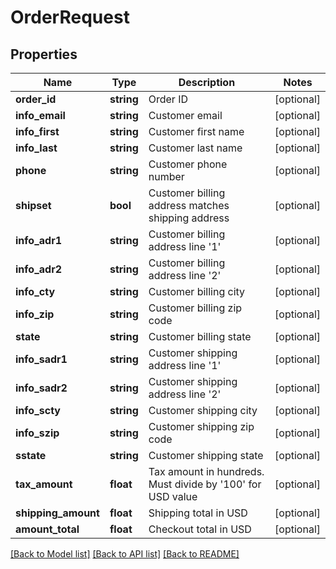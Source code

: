# OrderRequest

## Properties
Name | Type | Description | Notes
------------ | ------------- | ------------- | -------------
**order_id** | **string** | Order ID | [optional] 
**info_email** | **string** | Customer email | [optional] 
**info_first** | **string** | Customer first name | [optional] 
**info_last** | **string** | Customer last name | [optional] 
**phone** | **string** | Customer phone number | [optional] 
**shipset** | **bool** | Customer billing address matches shipping address | [optional] 
**info_adr1** | **string** | Customer billing address line &#39;1&#39; | [optional] 
**info_adr2** | **string** | Customer billing address line &#39;2&#39; | [optional] 
**info_cty** | **string** | Customer billing city | [optional] 
**info_zip** | **string** | Customer billing zip code | [optional] 
**state** | **string** | Customer billing state | [optional] 
**info_sadr1** | **string** | Customer shipping address line &#39;1&#39; | [optional] 
**info_sadr2** | **string** | Customer shipping address line &#39;2&#39; | [optional] 
**info_scty** | **string** | Customer shipping city | [optional] 
**info_szip** | **string** | Customer shipping zip code | [optional] 
**sstate** | **string** | Customer shipping state | [optional] 
**tax_amount** | **float** | Tax amount in hundreds. Must divide by &#39;100&#39; for USD value | [optional] 
**shipping_amount** | **float** | Shipping total in USD | [optional] 
**amount_total** | **float** | Checkout total in USD | [optional] 

[[Back to Model list]](../README.md#documentation-for-models) [[Back to API list]](../README.md#documentation-for-api-endpoints) [[Back to README]](../README.md)


